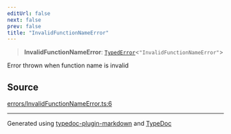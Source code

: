 ```yaml
---
editUrl: false
next: false
prev: false
title: "InvalidFunctionNameError"
---
```


> **InvalidFunctionNameError**: [`TypedError`](/generated/type-aliases/typederror/)\<`"InvalidFunctionNameError"`\>

Error thrown when function name is invalid

## Source

[errors/InvalidFunctionNameError.ts:6](https://github.com/evmts/tevm-monorepo/blob/main/vm/api/src/errors/InvalidFunctionNameError.ts#L6)

***
Generated using [typedoc-plugin-markdown](https://www.npmjs.com/package/typedoc-plugin-markdown) and [TypeDoc](https://typedoc.org/)
